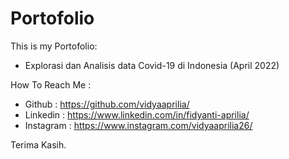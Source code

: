 # Portofolio
This is my Portofolio:
* Explorasi dan Analisis data Covid-19 di Indonesia (April 2022)

How To Reach Me :
* Github : https://github.com/vidyaaprilia/
* Linkedin : https://www.linkedin.com/in/fidyanti-aprilia/
* Instagram : https://www.instagram.com/vidyaaprilia26/

Terima Kasih.

